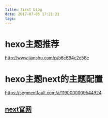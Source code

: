```yaml
---
title: first blog
date: 2017-07-05 17:21:21
tags:
---
```

# hexo主题推荐
<http://www.jianshu.com/p/b6c694c2e58e>
# hexo主题next的主题配置
<https://segmentfault.com/a/1190000009544924>
## [next官网](http://theme-next.iissnan.com/)
